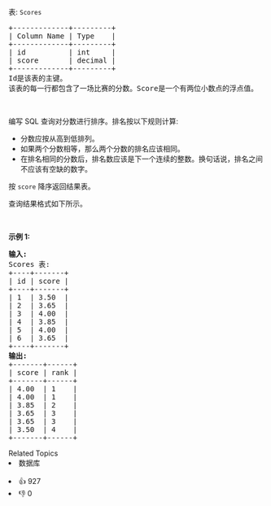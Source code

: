 <p>表:&nbsp;<code>Scores</code></p>

<pre>
+-------------+---------+
| Column Name | Type    |
+-------------+---------+
| id          | int     |
| score       | decimal |
+-------------+---------+
Id是该表的主键。
该表的每一行都包含了一场比赛的分数。Score是一个有两位小数点的浮点值。
</pre>

<p>&nbsp;</p>

<p>编写 SQL 查询对分数进行排序。排名按以下规则计算:</p>

<ul>
	<li>分数应按从高到低排列。</li>
	<li>如果两个分数相等，那么两个分数的排名应该相同。</li>
	<li>在排名相同的分数后，排名数应该是下一个连续的整数。换句话说，排名之间不应该有空缺的数字。</li>
</ul>

<p>按&nbsp;<code>score</code>&nbsp;降序返回结果表。</p>

<p>查询结果格式如下所示。</p>

<p>&nbsp;</p>

<p><strong>示例 1:</strong></p>

<pre>
<strong>输入:</strong> 
Scores 表:
+----+-------+
| id | score |
+----+-------+
| 1  | 3.50  |
| 2  | 3.65  |
| 3  | 4.00  |
| 4  | 3.85  |
| 5  | 4.00  |
| 6  | 3.65  |
+----+-------+
<strong>输出:</strong> 
+-------+------+
| score | rank |
+-------+------+
| 4.00  | 1    |
| 4.00  | 1    |
| 3.85  | 2    |
| 3.65  | 3    |
| 3.65  | 3    |
| 3.50  | 4    |
+-------+------+</pre>
<div><div>Related Topics</div><div><li>数据库</li></div></div><br><div><li>👍 927</li><li>👎 0</li></div>